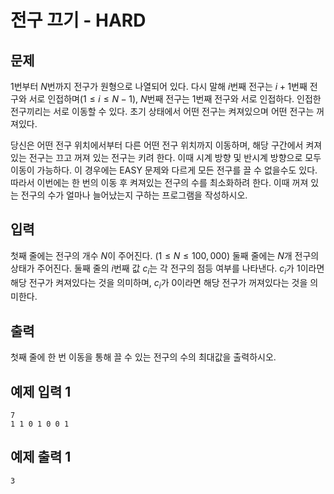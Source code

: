 # 전구 끄기 - HARD

## 문제

$1$번부터 $N$번까지 전구가 원형으로 나열되어 있다. 다시 말해 $i$번째 전구는 $i+1$번째 전구와 서로 인접하며$(1 \leq i \leq N-1)$, $N$번째 전구는 $1$번째 전구와 서로 인접하다. 인접한 전구끼리는 서로 이동할 수 있다. 초기 상태에서 어떤 전구는 켜져있으며 어떤 전구는 꺼져있다.

당신은 어떤 전구 위치에서부터 다른 어떤 전구 위치까지 이동하며, 해당 구간에서 켜져 있는 전구는 끄고 꺼져 있는 전구는 키려 한다. 이때 시계 방향 및 반시계 방향으로 모두 이동이 가능하다. 이 경우에는 EASY 문제와 다르게 모든 전구를 끌 수 없을수도 있다. 따라서 이번에는 한 번의 이동 후 켜져있는 전구의 수를 최소화하려 한다. 이때 꺼져 있는 전구의 수가 얼마나 늘어났는지 구하는 프로그램을 작성하시오.

## 입력

첫째 줄에는 전구의 개수 $N$이 주어진다. $(1 \leq N \leq 100,000)$
둘째 줄에는 $N$개 전구의 상태가 주어진다. 둘째 줄의 $i$번째 값 $c_i$는 각 전구의 점등 여부를 나타낸다. $c_i$가 $1$이라면 해당 전구가 켜져있다는 것을 의미하며, $c_i$가 $0$이라면 해당 전구가 꺼져있다는 것을 의미한다.

## 출력

첫째 줄에 한 번 이동을 통해 끌 수 있는 전구의 수의 최대값을 출력하시오.

## 예제 입력 1

```
7
1 1 0 1 0 0 1
```

## 예제 출력 1

```
3
```